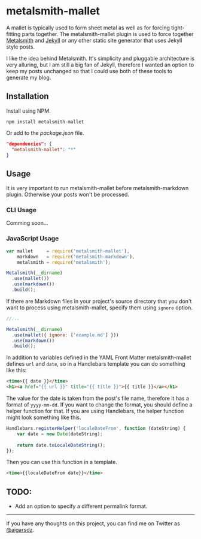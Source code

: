 # metalsmith-mallet

A mallet is typically used to form sheet metal as well as for forcing tight-fitting parts together. The metalsmith-mallet plugin is used to force together [Metalsmith](http://www.metalsmith.io "Metalsmith") and [Jekyll](http://jekyllrb.com "Jekyll - Simple, blog-aware, static sites") or any other static site generator that uses Jekyll style posts.

I like the idea behind Metalsmith. It's simplicity and pluggable architecture is very alluring, but I am still a big fan of Jekyll, therefore I wanted an option to keep my posts unchanged so that I could use both of these tools to generate my blog.

## Installation

Install using NPM.

    npm install metalsmith-mallet

Or add to the *package.json* file.

```json
"dependencies": {
  "metalsmith-mallet": "*"
}
```

## Usage

It is very important to run metalsmith-mallet before metalsmith-markdown plugin. Otherwise your posts won't be processed.

### CLI Usage

Comming soon...

### JavaScript Usage

```js
var mallet     = require('metalsmith-mallet'),
    markdown   = require('metalsmith-markdown'),
    metalsmith = require('metalsmith');

Metalsmith(__dirname)
  .use(mallet())
  .use(markdown())
  .build();
```

If there are Markdown files in your project's source directory that you don't want to process using metalsmith-mallet, specify them using `ignore` option.

```js
//...

Metalsmith(__dirname)
  .use(mallet({ ignore: ['example.md'] }))
  .use(markdown())
  .build();
```

In addition to variables defined in the YAML Front Matter metalsmith-mallet defines `url` and `date`, so in a Handlebars template you can do something like this:

```html
<time>{{ date }}</time>
<h1><a href="{{ url }}" title="{{ title }}">{{ title }}</a></h1>
```

The value for the date is taken from the post's file name, therefore it has a format of `yyyy-mm-dd`. If you want to change the format, you should define a helper function for that. If you are using Handlebars, the helper function might look something like this.

```js
Handlebars.registerHelper('localeDateFrom', function (dateString) {
    var date = new Date(dateString);
    
    return date.toLocaleDateString();
});
```

Then you can use this function in a template.

```html
<time>{{localeDateFrom date}}</time>
```

## TODO:

- Add an option to specify a different permalink format.

---

If you have any thoughts on this project, you can find me on Twitter as [@aigarsdz](http://twitter.com/aigarsdz).
